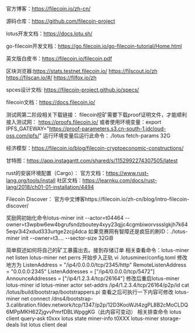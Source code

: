 官方博客：https://filecoin.io/zh-cn/

源码仓库：https://github.com/filecoin-project

lotus开发文档：https://docs.lotu.sh/

go-filecoin开发文档：https://go.filecoin.io/go-filecoin-tutorial/Home.html

英文版白皮书：https://filecoin.io/filecoin.pdf

区块浏览器:https://stats.testnet.filecoin.io/   https://filscout.io/zh   https://filscan.io/#/   https://filfox.io/zh

spces设计文档: https://filecoin-project.github.io/specs/

filecoin文档：https://docs.filecoin.io/

测试网第二阶段相关下载链接：
filecoin挖矿需要下载proof证明文件，才能顺利接入测试网：
https://proofs.filecoin.io/
或者使用环境变量：export IPFS_GATEWAY="https://proof-parameters.s3.cn-south-1.jdcloud-oss.com/ipfs/"
运行环境变量后运行此命令：./lotus fetch-params 32G

经济模型：https://filecoin.io/blog/filecoin-cryptoeconomic-constructions/

甘特图：https://app.instagantt.com/shared/s/1152992274307505/latest

rust的安装环境配置（Cargo）： 官方文档：https://www.rust-lang.org/tools/install  社区文档：https://learnku.com/docs/rust-lang/2018/ch01-01-installation/4494

Filecoin Discover： 官方中文博客https://filecoin.io/zh-cn/blog/intro-filecoin-discover/

奖励网初始化命令lotus-miner init --actor=t04464 --owner=t3wpbw6ew4bgrufsndzboutey4xyy23qjjc4cgmbiworvssslgkjh7k645eqv3i42xdud333urtge2zcjj4dca
如果竞赛网有智障还是疯狂的刷ID：./lotus-miner init --owner=t3.... --sector-size 32GiB

简单叙述如何将自己的矿工暴露出去。接到存储订单
相关查看命令：lotus-miner net listen lotus-miner net perrs
开始步入正轨
  vi .lotusminer/config.toml
  修改地方为
        ListenAddress = "/ip4/0.0.0.0/tcp/2345/http"
        RemoteListenAddress = "0.0.0.0:2345"
        ListenAddresses = ["/ip4/0.0.0.0/tcp/5472"]
        AnnounceAddresses = ["/ip4/1.2.3.4/tcp/26164"]
        修改后重启lotus-miner
  lotus-miner id
  lotus-miner actor set-addrs /ip4/1.2.3.4/tcp/26164/p2p/id
  cat /lotus/build/bootstrap/bootstrappers.pi 查看之后可执行一下内容可修改
  lotus-miner net connect /dns4/bootstrap-3.calibration.fildev.network/tcp/1347/p2p/12D3KooWJt4zgPL8B2cMoCLDQ6MPpMKH62ZjgvvPmrfDBLWpggKG（此内容可变动）
  相关排查命令
  lotus client query-ask t0xxx
  lotus state miner-info t0XXX
  lotus-miner storage-deals list
  lotus client deal 
